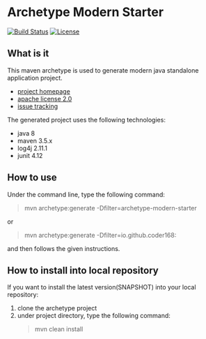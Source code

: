 Archetype Modern Starter
========================

[![Build Status](https://travis-ci.org/coder168/archetype-modern-starter.svg?branch=master)](https://travis-ci.org/coder168/archetype-modern-starter)
[![License](https://img.shields.io/badge/License-Apache%202.0-blue.svg)](https://opensource.org/licenses/Apache-2.0)

What is it
----------

This maven archetype is used to generate modern java standalone application project.

* [project homepage](https://github.com/coder168/archetype-modern-starter)
* [apache license 2.0](http://www.apache.org/licenses/LICENSE-2.0.txt)
* [issue tracking](https://github.com/coder168/archetype-modern-starter/issues)

The generated project uses the following technologies:

* java 8
* maven 3.5.x
* log4j 2.11.1
* junit 4.12

How to use
----------

Under the command line, type the following command:
   > mvn archetype:generate -Dfilter=archetype-modern-starter

or
   > mvn archetype:generate -Dfilter=io.github.coder168:

and then follows the given instructions.

How to install into local repository
------------------------------------

If you want to install the latest version(SNAPSHOT) into your local repository:

1. clone the archetype project
2. under project directory, type the following command:
   > mvn clean install
